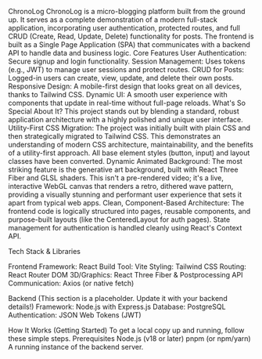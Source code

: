 ChronoLog
ChronoLog is a micro-blogging platform built from the ground up. It serves as a complete demonstration of a modern full-stack application, incorporating user authentication, protected routes, and full CRUD (Create, Read, Update, Delete) functionality for posts. The frontend is built as a Single Page Application (SPA) that communicates with a backend API to handle data and business logic.
Core Features
User Authentication: Secure signup and login functionality.
Session Management: Uses tokens (e.g., JWT) to manage user sessions and protect routes.
CRUD for Posts: Logged-in users can create, view, update, and delete their own posts.
Responsive Design: A mobile-first design that looks great on all devices, thanks to Tailwind CSS.
Dynamic UI: A smooth user experience with components that update in real-time without full-page reloads.
What's So Special About It?
This project stands out by blending a standard, robust application architecture with a highly polished and unique user interface.
Utility-First CSS Migration: The project was initially built with plain CSS and then strategically migrated to Tailwind CSS. This demonstrates an understanding of modern CSS architecture, maintainability, and the benefits of a utility-first approach. All base element styles (button, input) and layout classes have been converted.
Dynamic Animated Background: The most striking feature is the generative art background, built with React Three Fiber and GLSL shaders. This isn't a pre-rendered video; it's a live, interactive WebGL canvas that renders a retro, dithered wave pattern, providing a visually stunning and performant user experience that sets it apart from typical web apps.
Clean, Component-Based Architecture: The frontend code is logically structured into pages, reusable components, and purpose-built layouts (like the CenteredLayout for auth pages). State management for authentication is handled cleanly using React's Context API.

Tech Stack & Libraries

Frontend
Framework: React
Build Tool: Vite
Styling: Tailwind CSS
Routing: React Router DOM
3D/Graphics: React Three Fiber & Postprocessing
API Communication: Axios (or native fetch)

Backend
(This section is a placeholder. Update it with your backend details!)
Framework: Node.js with Express.js
Database: PostgreSQL 
Authentication: JSON Web Tokens (JWT)

How It Works (Getting Started)
To get a local copy up and running, follow these simple steps.
Prerequisites
Node.js (v18 or later)
pnpm (or npm/yarn)
A running instance of the backend server.
